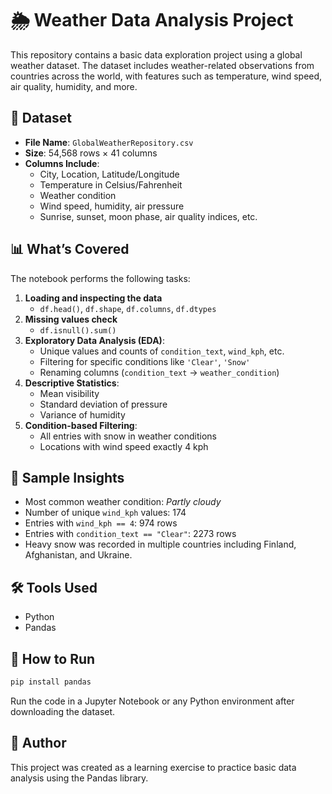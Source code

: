 # 🌦️ Weather Data Analysis Project

This repository contains a basic data exploration project using a global weather dataset. The dataset includes weather-related observations from countries across the world, with features such as temperature, wind speed, air quality, humidity, and more.

## 📁 Dataset

- **File Name**: `GlobalWeatherRepository.csv`
- **Size**: 54,568 rows × 41 columns
- **Columns Include**:
  - City, Location, Latitude/Longitude
  - Temperature in Celsius/Fahrenheit
  - Weather condition
  - Wind speed, humidity, air pressure
  - Sunrise, sunset, moon phase, air quality indices, etc.

## 📊 What’s Covered

The notebook performs the following tasks:

1. **Loading and inspecting the data**
   - `df.head()`, `df.shape`, `df.columns`, `df.dtypes`
2. **Missing values check**
   - `df.isnull().sum()`
3. **Exploratory Data Analysis (EDA)**:
   - Unique values and counts of `condition_text`, `wind_kph`, etc.
   - Filtering for specific conditions like `'Clear'`, `'Snow'`
   - Renaming columns (`condition_text` → `weather_condition`)
4. **Descriptive Statistics**:
   - Mean visibility
   - Standard deviation of pressure
   - Variance of humidity
5. **Condition-based Filtering**:
   - All entries with snow in weather conditions
   - Locations with wind speed exactly 4 kph

## 📌 Sample Insights

- Most common weather condition: *Partly cloudy*
- Number of unique `wind_kph` values: 174
- Entries with `wind_kph == 4`: 974 rows
- Entries with `condition_text == "Clear"`: 2273 rows
- Heavy snow was recorded in multiple countries including Finland, Afghanistan, and Ukraine.

## 🛠️ Tools Used

- Python
- Pandas

## 🚀 How to Run

```bash
pip install pandas
```

Run the code in a Jupyter Notebook or any Python environment after downloading the dataset.

## 📌 Author

This project was created as a learning exercise to practice basic data analysis using the Pandas library.
